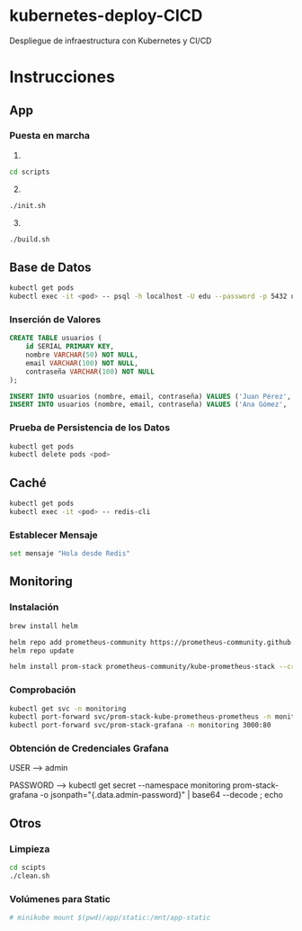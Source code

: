 # kubernetes-deploy-CICD
Despliegue de infraestructura con Kubernetes y CI/CD

# Instrucciones

## App

### Puesta en marcha

1.
```bash
cd scripts
```

2.
```bash
./init.sh
```

3.
```bash
./build.sh
```

## Base de Datos

```bash
kubectl get pods
kubectl exec -it <pod> -- psql -h localhost -U edu --password -p 5432 usuarios
```

### Inserción de Valores

```sql
CREATE TABLE usuarios (
    id SERIAL PRIMARY KEY,
    nombre VARCHAR(50) NOT NULL,
    email VARCHAR(100) NOT NULL,
    contraseña VARCHAR(100) NOT NULL
);
```

```sql
INSERT INTO usuarios (nombre, email, contraseña) VALUES ('Juan Pérez', 'juan.perez@example.com', 'password123');
INSERT INTO usuarios (nombre, email, contraseña) VALUES ('Ana Gómez', 'ana.gomez@example.com', 'contraseña456');
```

### Prueba de Persistencia de los Datos

```bash
kubectl get pods
kubectl delete pods <pod>
```

## Caché

```bash
kubectl get pods
kubectl exec -it <pod> -- redis-cli
```

### Establecer Mensaje

```bash
set mensaje "Hola desde Redis"
```

## Monitoring

### Instalación

```bash
brew install helm

helm repo add prometheus-community https://prometheus-community.github.io/helm-charts
helm repo update

helm install prom-stack prometheus-community/kube-prometheus-stack --create-namespace --namespace monitoring
```

### Comprobación

```bash
kubectl get svc -n monitoring
kubectl port-forward svc/prom-stack-kube-prometheus-prometheus -n monitoring 9090:9090
kubectl port-forward svc/prom-stack-grafana -n monitoring 3000:80
```

### Obtención de Credenciales Grafana
USER --> admin

PASSWORD --> kubectl get secret --namespace monitoring prom-stack-grafana -o jsonpath="{.data.admin-password}" | base64 --decode ; echo

## Otros

### Limpieza

```bash
cd scipts
./clean.sh
```

### Volúmenes para Static

```bash
# minikube mount $(pwd)/app/static:/mnt/app-static
```
